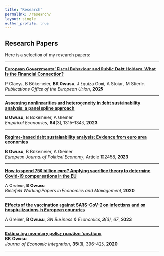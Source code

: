 ```yaml
---
title: "Research"
permalink: /research/
layout: single
author_profile: true
---
```


## Research Papers

Here is a selection of my research papers:


---

[**European Governments’ Fiscal Behaviour and Public Debt Holders: What Is the Financial Connection?**](https://doi.org/10.2765/3778099)

P Claeys, B Bökemeier, **BK Owusu**, J Equiza Goni, A Stoian, M Stierle. 
  *Publications Office of the European Union*, **2025**


---

[**Assessing nonlinearities and heterogeneity in debt sustainability analysis: a panel spline approach**](https://link.springer.com/article/10.1007/s00181-022-02284-8) 

**B Owusu**, B Bökemeier, A Greiner  
*Empirical Economics*, **64**(3), 1315–1346, **2023**  




---

[**Regime-based debt sustainability analysis: Evidence from euro area economies**](https://www.sciencedirect.com/science/article/pii/S0176268023001027)  

**B Owusu**, B Bökemeier, A Greiner  
*European Journal of Political Economy*, Article 102458, **2023** 


---

[**How to spend 750 billion euro? Applying sacrifice theory to determine Covid-19 compensations in the EU**](https://papers.ssrn.com/sol3/papers.cfm?abstract_id=3634483) 

A Greiner, **B Owusu**  
*Bielefeld Working Papers in Economics and Management*, **2020**  

---

[**Effects of the vaccination against SARS-CoV-2 on infections and on hospitalizations in European countries**](https://link.springer.com/article/10.1007/s43546-023-00445-0)

A Greiner, **B Owusu**,
*SN Business & Economics, **3**(3), 67*, **2023** 

---




[**Estimating monetary policy reaction functions**](https://www.e-jei.org/journal/view.php?doi=10.11130/jei.2020.35.3.396)  
**BK Owusu**  
*Journal of Economic Integration*, **35**(3), 396–425, **2020**  


---

